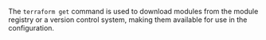 The `terraform get` command is used to download modules from the module registry or a version control system, making them available for use in the configuration.